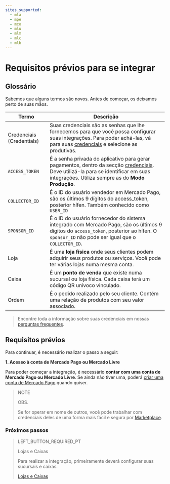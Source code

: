 ```yaml
---
sites_supported:
  - mla
  - mpe
  - mco
  - mlu
  - mlm
  - mlc
  - mlb
---
```


# Requisitos prévios para se integrar

## Glossário

Sabemos que alguns termos são novos. Antes de começar, os deixamos perto de suas mãos. 

| Termo                            | Descrição                                                  |
| -----------------------------------| ------------------------------------------------------------ | 
| Credenciais (Credentials)         | Suas credenciais são as senhas que lhe fornecemos para que você possa configurar suas integrações. Para poder achá-las, vá para suas [credenciais]([FAKER][CREDENTIALS][URL]) e selecione as produtivas. |
| `ACCESS_TOKEN` | É a senha privada do aplicativo para gerar pagamentos, dentro da secção [credenciais]([FAKER][CREDENTIALS][URL]). Deve utilizá-la para se identificar em suas integrações. Utiliza sempre as do **Modo Produção**.  |
| `COLLECTOR_ID` | É o ID do usuário vendedor em Mercado Pago, são os últimos 9 dígitos do access_token, posterior hífen. Também conhecido como `USER_ID` |
| `SPONSOR_ID` | É o ID do usuário fornecedor do sistema integrado com Mercado Pago, são os últimos 9 dígitos do `access_token`, posterior ao hífen. O `sponsor_ID` não pode ser igual que o `COLLECTOR_ID`. |
| Loja | É uma **loja física** onde seus clientes podem adquirir seus produtos ou serviços. Você pode ter várias lojas numa mesma conta.  |
| Caixa | É um **ponto de venda** que existe numa sucursal ou loja física. Cada caixa terá um código QR unívoco vinculado.  |
| Ordem | É o pedido realizado pelo seu cliente. Contém uma relação de produtos com seu valor associado. 

> Encontre toda a informação sobre suas credenciais em nossas [perguntas frequentes](https://www.mercadopago.com.br/developers/pt/guides/faqs/credentials/).

## Requisitos prévios

Para continuar, é necessário realizar o passo a seguir: 

**1. Acesso à conta de Mercado Pago ou Mercado Livre**

Para poder começar a integração, é necessário **contar com uma conta de Mercado Pago ou Mercado Livre**. Se ainda não tiver uma, poderá [criar uma conta de Mercado Pago](https://www.mercadopago.com.br) quando quiser.


> NOTE
> 
> OBS.
> 
> Se for operar em nome de outros, você pode trabalhar com credenciais deles de uma forma mais fácil e segura por [Marketplace](https://www.mercadopago.com.br/developers/pt/guides/marketplace/api/introduction/).


### Próximos passos


> LEFT_BUTTON_REQUIRED_PT
>
> Lojas e Caixas
>
> Para realizar a integração, primeiramente deverá configurar suas sucursais e caixas.
>
> [Lojas e Caixas](https://www.mercadopago.com.br/developers/pt/guides/qr-code/general-considerations/stores-pos/)
